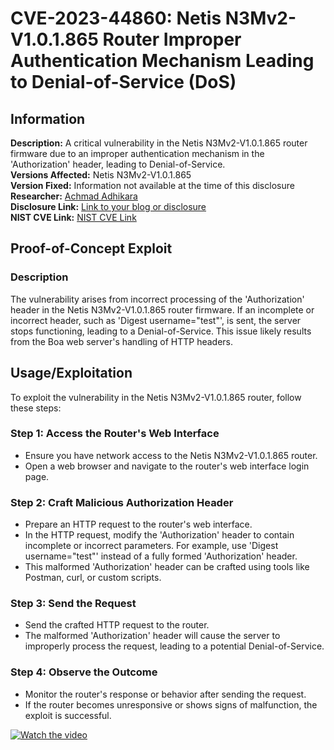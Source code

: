# CVE-2023-44860: Netis N3Mv2-V1.0.1.865 Router Improper Authentication Mechanism Leading to Denial-of-Service (DoS)

## Information
**Description:** A critical vulnerability in the Netis N3Mv2-V1.0.1.865 router firmware due to an improper authentication mechanism in the 'Authorization' header, leading to Denial-of-Service.  
**Versions Affected:** Netis N3Mv2-V1.0.1.865  
**Version Fixed:** Information not available at the time of this disclosure  
**Researcher:** [Achmad Adhikara](https://github.com/adhikara13)  
**Disclosure Link:** [Link to your blog or disclosure](https://www.luwaklab.my.id/blog)  
**NIST CVE Link:** [NIST CVE Link](https://nvd.nist.gov/vuln/detail/CVE-2023-44860)  

## Proof-of-Concept Exploit
### Description
The vulnerability arises from incorrect processing of the 'Authorization' header in the Netis N3Mv2-V1.0.1.865 router firmware. If an incomplete or incorrect header, such as 'Digest username="test"', is sent, the server stops functioning, leading to a Denial-of-Service. This issue likely results from the Boa web server's handling of HTTP headers.  

## Usage/Exploitation
To exploit the vulnerability in the Netis N3Mv2-V1.0.1.865 router, follow these steps:

### Step 1: Access the Router's Web Interface
- Ensure you have network access to the Netis N3Mv2-V1.0.1.865 router.
- Open a web browser and navigate to the router's web interface login page.

### Step 2: Craft Malicious Authorization Header
- Prepare an HTTP request to the router's web interface.
- In the HTTP request, modify the 'Authorization' header to contain incomplete or incorrect parameters. For example, use 'Digest username="test"' instead of a fully formed 'Authorization' header.
- This malformed 'Authorization' header can be crafted using tools like Postman, curl, or custom scripts.

### Step 3: Send the Request
- Send the crafted HTTP request to the router.
- The malformed 'Authorization' header will cause the server to improperly process the request, leading to a potential Denial-of-Service.

### Step 4: Observe the Outcome
- Monitor the router's response or behavior after sending the request.
- If the router becomes unresponsive or shows signs of malfunction, the exploit is successful.

[![Watch the video](https://img.youtube.com/vi/in0x_a2kz-U/maxresdefault.jpg)](https://youtu.be/5NHkUqSjvbY)